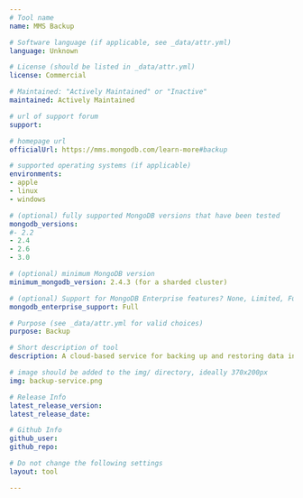 ```yaml
---
# Tool name
name: MMS Backup

# Software language (if applicable, see _data/attr.yml)
language: Unknown

# License (should be listed in _data/attr.yml)
license: Commercial

# Maintained: "Actively Maintained" or "Inactive"
maintained: Actively Maintained

# url of support forum
support: 

# homepage url
officialUrl: https://mms.mongodb.com/learn-more#backup

# supported operating systems (if applicable)
environments:
- apple
- linux
- windows

# (optional) fully supported MongoDB versions that have been tested
mongodb_versions:
#- 2.2
- 2.4
- 2.6
- 3.0

# (optional) minimum MongoDB version
minimum_mongodb_version: 2.4.3 (for a sharded cluster)

# (optional) Support for MongoDB Enterprise features? None, Limited, Full
mongodb_enterprise_support: Full

# Purpose (see _data/attr.yml for valid choices)
purpose: Backup

# Short description of tool
description: A cloud-based service for backing up and restoring data in MongoDB.

# image should be added to the img/ directory, ideally 370x200px
img: backup-service.png

# Release Info
latest_release_version: 
latest_release_date: 

# Github Info
github_user: 
github_repo: 

# Do not change the following settings
layout: tool

---
```


